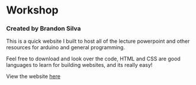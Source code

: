 # Workshop
### Created by Brandon Silva
This is a quick website I built to host all of the lecture powerpoint and other resources for arduino and general programming.

Feel free to download and look over the code, HTML and CSS are good languages to learn for building websites, and its really easy!

View the website [here](https://brandons209.github.io/workshop)


